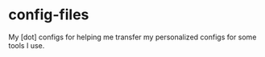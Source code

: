 # config-files

My [dot] configs for helping me transfer my personalized configs for some tools I use.
